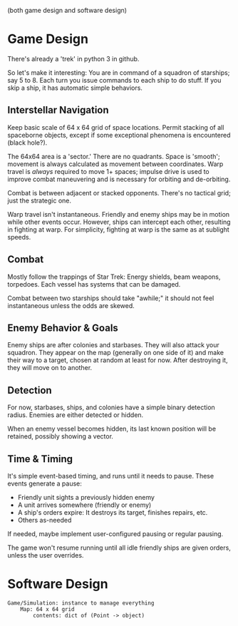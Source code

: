 (both game design and software design)

Game Design
===========
There's already a 'trek' in python 3 in github.

So let's make it interesting: You are in command of a squadron of starships;
say 5 to 8. Each turn you issue commands to each ship to do stuff. If you
skip a ship, it has automatic simple behaviors.

Interstellar Navigation
-----------------------
Keep basic scale of 64 x 64 grid of space locations. Permit stacking of all
spaceborne objects, except if some exceptional phenomena is encountered (black
hole?).

The 64x64 area is a 'sector.' There are no quadrants. Space is 'smooth';
movement is always calculated as movement between coordinates. Warp travel is
*always* required to move 1+ spaces; impulse drive is used to improve combat
maneuvering and is necessary for orbiting and de-orbiting.

Combat is between adjacent or stacked opponents. There's no tactical grid; just
the strategic one.

Warp travel isn't instantaneous. Friendly and enemy ships may be in motion
while other events occur. However, ships can intercept each other, resulting in
fighting at warp. For simplicity, fighting at warp is the same as at sublight
speeds.

Combat
------
Mostly follow the trappings of Star Trek: Energy shields, beam weapons,
torpedoes. Each vessel has systems that can be damaged.

Combat between two starships should take "awhile;" it should not feel
instantaneous unless the odds are skewed.

Enemy Behavior & Goals
----------------------
Enemy ships are after colonies and starbases. They will also attack your
squadron. They appear on the map (generally on one side of it) and make their
way to a target, chosen at random at least for now. After destroying it, they
will move on to another.

Detection
---------
For now, starbases, ships, and colonies have a simple binary detection radius.
Enemies are either detected or hidden.

When an enemy vessel becomes hidden, its last known position will be retained,
possibly showing a vector.

Time & Timing
-------------
It's simple event-based timing, and runs until it needs to pause. These events
generate a pause:

* Friendly unit sights a previously hidden enemy
* A unit arrives somewhere (friendly or enemy)
* A ship's orders expire: It destroys its target, finishes repairs, etc.
* Others as-needed

If needed, maybe implement user-configured pausing or regular pausing.

The game won't resume running until all idle friendly ships are given orders,
unless the user overrides.

Software Design
===============
```
Game/Simulation: instance to manage everything
    Map: 64 x 64 grid
        contents: dict of (Point -> object)
```
